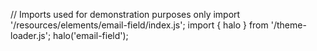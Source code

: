 <!--
type: template
name: email-field
-->
// Imports used for demonstration purposes only
import '/resources/elements/email-field/index.js';
import { halo } from '/theme-loader.js';
halo('email-field');
